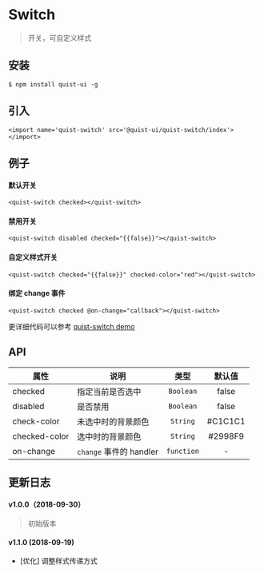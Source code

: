 # Switch

> 开关，可自定义样式


## 安装

```
$ npm install quist-ui -g
```

## 引入
```ux
<import name='quist-switch' src='@quist-ui/quist-switch/index'></import>
```

## 例子

#### 默认开关

```ux
<quist-switch checked></quist-switch>
```

#### 禁用开关

```ux
<quist-switch disabled checked="{{false}}"></quist-switch>
```

#### 自定义样式开关

```ux
<quist-switch checked="{{false}}" checked-color="red"></quist-switch>
```

#### 绑定 change 事件

```ux
<quist-switch checked @on-change="callback"></quist-switch>
```

更详细代码可以参考 [quist-switch demo](https://github.com/JDsecretFE/quist-ui/tree/master/src/Switch/index.ux)

## API 

| 属性 | 说明 | 类型 | 默认值 |
|-------------|------------|:--------:|:-----:|
| checked | 指定当前是否选中 | `Boolean` | false |
| disabled | 是否禁用	 | `Boolean` | false |
| check-color | 未选中时的背景颜色 | `String` | #C1C1C1 |
| checked-color | 选中时的背景颜色 | `String` | #2998F9 |
| on-change | `change` 事件的 handler | `function` | - |


## 更新日志

#### v1.0.0（2018-09-30）
> 初始版本

#### v1.1.0 (2018-09-19)
* [优化] 调整样式传递方式